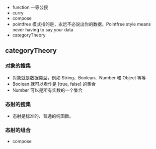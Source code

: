 <!-- https://llh911001.gitbooks.io/mostly-adequate-guide-chinese/content/ -->

- function  一等公民
- curry 
- compose
- pointfree 模式指的是，永远不必说出你的数据。Pointfree style means never having to say your data
- categoryTheory



## categoryTheory

### 对象的搜集
- 对象就是数据类型，例如 String、Boolean、Number 和 Object 等等
- Boolean 就可以看作是 [true, false] 的集合
- Number 可以是所有实数的一个集合

### 态射的搜集
- 态射是标准的、普通的纯函数。


### 态射的组合
- compose